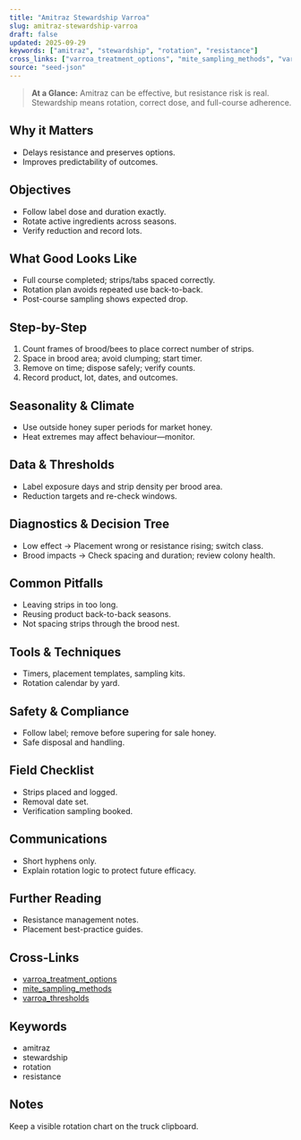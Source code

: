 ```yaml
---
title: "Amitraz Stewardship Varroa"
slug: amitraz-stewardship-varroa
draft: false
updated: 2025-09-29
keywords: ["amitraz", "stewardship", "rotation", "resistance"]
cross_links: ["varroa_treatment_options", "mite_sampling_methods", "varroa_thresholds"]
source: "seed-json"
---
```


> **At a Glance:** Amitraz can be effective, but resistance risk is real. Stewardship means rotation, correct dose, and full-course adherence.

## Why it Matters
- Delays resistance and preserves options.
- Improves predictability of outcomes.

## Objectives
- Follow label dose and duration exactly.
- Rotate active ingredients across seasons.
- Verify reduction and record lots.

## What Good Looks Like
- Full course completed; strips/tabs spaced correctly.
- Rotation plan avoids repeated use back-to-back.
- Post-course sampling shows expected drop.

## Step-by-Step
1) Count frames of brood/bees to place correct number of strips.
2) Space in brood area; avoid clumping; start timer.
3) Remove on time; dispose safely; verify counts.
4) Record product, lot, dates, and outcomes.

## Seasonality & Climate
- Use outside honey super periods for market honey.
- Heat extremes may affect behaviour—monitor.

## Data & Thresholds
- Label exposure days and strip density per brood area.
- Reduction targets and re-check windows.

## Diagnostics & Decision Tree
- Low effect -> Placement wrong or resistance rising; switch class.
- Brood impacts -> Check spacing and duration; review colony health.

## Common Pitfalls
- Leaving strips in too long.
- Reusing product back-to-back seasons.
- Not spacing strips through the brood nest.

## Tools & Techniques
- Timers, placement templates, sampling kits.
- Rotation calendar by yard.

## Safety & Compliance
- Follow label; remove before supering for sale honey.
- Safe disposal and handling.

## Field Checklist
- Strips placed and logged.
- Removal date set.
- Verification sampling booked.

## Communications
- Short hyphens only.
- Explain rotation logic to protect future efficacy.

## Further Reading
- Resistance management notes.
- Placement best-practice guides.

## Cross-Links
- [varroa_treatment_options](/topics/varroa-treatment-options/)
- [mite_sampling_methods](/topics/mite-sampling-methods/)
- [varroa_thresholds](/topics/varroa-thresholds/)

## Keywords
- amitraz
- stewardship
- rotation
- resistance

## Notes
Keep a visible rotation chart on the truck clipboard.
